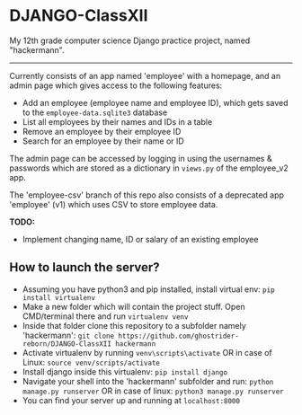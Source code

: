 # DJANGO-ClassXII
My 12th grade computer science Django practice project, named "hackermann".
____
Currently consists of an app named 'employee' with a homepage, and an admin page which gives access to the following features:
* Add an employee (employee name and employee ID), which gets saved to the `employee-data.sqlite3` database
* List all employees by their names and IDs in a table
* Remove an employee by their employee ID
* Search for an employee by their name or ID

The admin page can be accessed by logging in using the usernames & passwords which are stored as a dictionary in `views.py` of the employee_v2 app.

The 'employee-csv' branch of this repo also consists of a deprecated app 'employee' (v1) which uses CSV to store employee data.

**TODO:**
* Implement changing name, ID or salary of an existing employee

How to launch the server?
----
* Assuming you have python3 and pip installed, install virtual env: `pip install virtualenv`
* Make a new folder which will contain the project stuff. Open CMD/terminal there and run `virtualenv venv`
* Inside that folder clone this repository to a subfolder namely 'hackermann': `git clone https://github.com/ghostrider-reborn/DJANGO-ClassXII hackermann`
* Activate virtualenv by running `venv\scripts\activate` OR in case of Linux: `source venv/scripts/activate`
* Install django inside this virtualenv: `pip install django`
* Navigate your shell into the 'hackermann' subfolder and run: `python manage.py runserver` OR in case of linux: `python3 manage.py runserver`
* You can find your server up and running at `localhost:8000`
